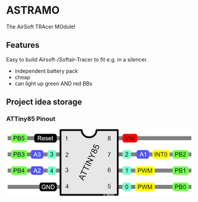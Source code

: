 # ASTRAMO
The AirSoft TRAcer MOdule!

## Features
Easy to build Airsoft-/Softair-Tracer to fit e.g. in a silencer.
- independent battery pack
- cheap
- can light up green AND red BBs

## Project idea storage

### ATTiny85 Pinout
![ATTiny85 Pinout](images/attiny85-pinout.jpg)